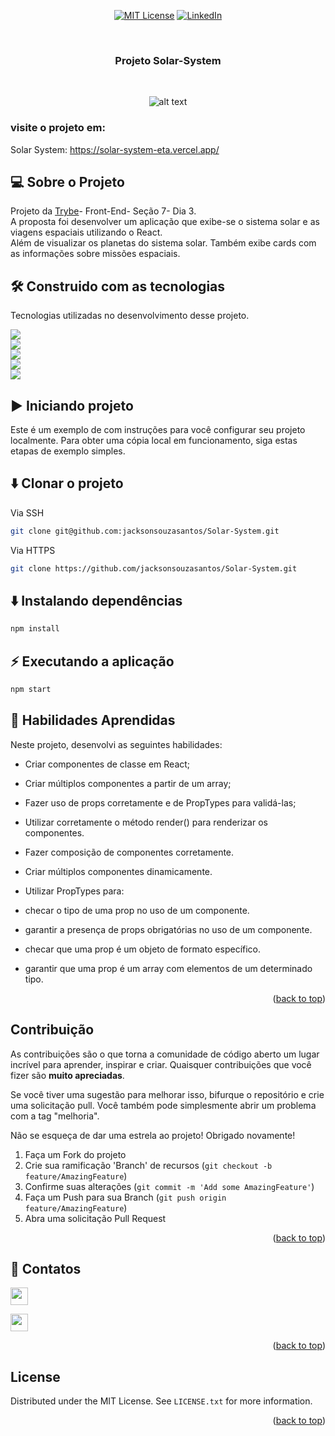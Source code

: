 
<a name="readme-top"></a>
<!--
*** Obrigodo por ter vindo.
*** Aproveite o projeto.
*** Espero poder contribuir com esse trabalho.
-->

<div align="center">

[![MIT License][license-shield]][license-url]
[![LinkedIn][linkedin-shield]][linkedin-url]

</div>
<!-- PROJECT LOGO -->
<br />
<div align="center">
  <h3 align="center">Projeto Solar-System</h3> </br>
  
  ![alt text](src/images/solarSystemMovie.gif)
</div>

### visite o projeto em:

Solar System: https://solar-system-eta.vercel.app/


<!-- Sobre o Projeto -->

## 💻 Sobre o Projeto 

Projeto da [Trybe](https://www.betrybe.com/)- Front-End- Seção 7- Dia 3.</br>
A proposta foi desenvolver um aplicação que exibe-se o sistema solar e as viagens espaciais utilizando o React. </br>
Além de visualizar os planetas do sistema solar. Também exibe cards com as informações sobre missões espaciais.




## 🛠️ Construido com as tecnologias 

Tecnologias utilizadas no desenvolvimento desse projeto. 

<div>
<img src="https://img.shields.io/badge/React-20232A?style=for-the-badge&logo=react&logoColor=61DAFB"/> 
</br>
<img src="https://img.shields.io/badge/JavaScript-323330?style=for-the-badge&logo=javascript&logoColor=F7DF1E"/> 
</br>
<img src="https://img.shields.io/badge/CSS3-1572B6?style=for-the-badge&logo=css3&logoColor=white"/> 
</br>
<img src="https://img.shields.io/badge/stylelint-000?style=for-the-badge&logo=stylelint&logoColor=white"/> 
</br>
<img src="https://img.shields.io/badge/eslint-3A33D1?style=for-the-badge&logo=eslint&logoColor=white"/> 
</div>



<!--Iniciando -->
## ▶️ Iniciando projeto 

Este é um exemplo de com instruções para você configurar seu projeto localmente. Para obter uma cópia local em funcionamento, siga estas etapas de exemplo simples.

## ⬇️ Clonar o projeto
Via SSH
```bash
git clone git@github.com:jacksonsouzasantos/Solar-System.git
```
Via HTTPS

```bash
git clone https://github.com/jacksonsouzasantos/Solar-System.git
```

## ⬇️ Instalando dependências

```bash
npm install
``` 

## ⚡ Executando a aplicação

```bash
npm start
``` 


<!-- Habilidaes -->
## 🚀  Habilidades Aprendidas 
Neste projeto, desenvolvi as seguintes habilidades:


- Criar componentes de classe em React;
- Criar múltiplos componentes a partir de um array;
- Fazer uso de props corretamente e de PropTypes para validá-las;
- Utilizar corretamente o método render() para renderizar os
  componentes.
- Fazer composição de componentes corretamente.
- Criar múltiplos componentes dinamicamente.

- Utilizar PropTypes para:
- checar o tipo de uma prop no uso de um componente.
- garantir a presença de props obrigatórias no uso de um componente.
- checar que uma prop é um objeto de formato específico.
- garantir que uma prop é um array com elementos de um determinado tipo.

<p align="right">(<a href="#readme-top">back to top</a>)</p>



<!-- CONTRIBUTING -->
## Contribuição

As contribuições são o que torna a comunidade de código aberto um lugar incrível para aprender, inspirar e criar. Quaisquer contribuições que você fizer são **muito apreciadas**.

Se você tiver uma sugestão para melhorar isso, bifurque o repositório e crie uma solicitação pull. Você também pode simplesmente abrir um problema com a tag "melhoria".

Não se esqueça de dar uma estrela ao projeto! Obrigado novamente!

1. Faça um Fork do projeto
2. Crie sua ramificação 'Branch' de recursos  (`git checkout -b feature/AmazingFeature`)
3. Confirme suas alterações (`git commit -m 'Add some AmazingFeature'`)
4. Faça um Push para sua Branch (`git push origin feature/AmazingFeature`)
5. Abra uma solicitação Pull Request

<p align="right">(<a href="#readme-top">back to top</a>)</p>



## 💬 Contatos

<div>

  <a href = "mailto:jacksonsantos.boese@gmail.com"><img height="28rem" src="https://img.shields.io/badge/Gmail-D14836?style=for-the-badge&logo=gmail&logoColor=white" target="_blank"></a>
    
 <a href="https://www.linkedin.com/in/jackson-santos-dev/" target="_blank"><img height="28rem" src="https://img.shields.io/badge/LinkedIn-0077B5?style=for-the-badge&logo=linkedin&logoColor=white"></a> 
 
</div>

<p align="right">(<a href="#readme-top">back to top</a>)</p>



<!-- LICENSE -->
## License

Distributed under the MIT License. See `LICENSE.txt` for more information.

<p align="right">(<a href="#readme-top">back to top</a>)</p>

<!-- MARKDOWN LINKS & IMAGES -->
<!-- https://www.markdownguide.org/basic-syntax/#reference-style-links -->

[license-shield]: https://img.shields.io/github/license/othneildrew/Best-README-Template.svg?style=for-the-badge
[license-url]: https://github.com/othneildrew/Best-README-Template/blob/master/LICENSE.txt
[linkedin-shield]: https://img.shields.io/badge/-LinkedIn-black.svg?style=for-the-badge&logo=linkedin&colorB=555
[linkedin-url]: https://www.linkedin.com/in/jackson-santos-dev/
[product-screenshot]: images/screenshot.png
